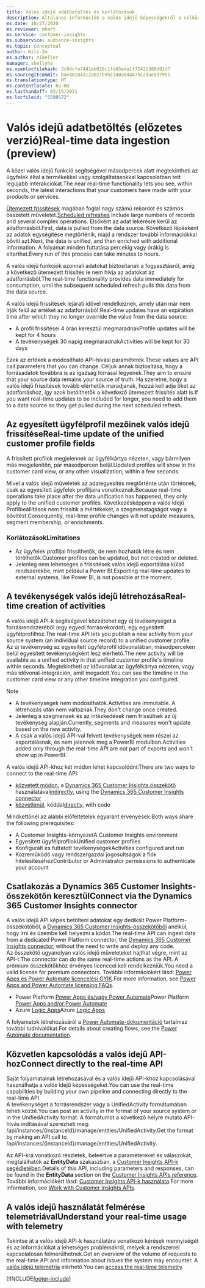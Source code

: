 ```yaml
---
title: Valós idejű adatbetöltés és korlátozások.
description: Általános információk a valós idejű képességekről a célközönséggel kapcsolatosan.
ms.date: 10/27/2020
ms.reviewer: mhart
ms.service: customer-insights
ms.subservice: audience-insights
ms.topic: conceptual
author: Nils-2m
ms.author: nikeller
manager: shellyha
ms.openlocfilehash: 3c84cfe7441eb026c1fd45eda1f72421388d01d7
ms.sourcegitcommit: bae40184312ab27b95c140a044875c2daea37951
ms.translationtype: HT
ms.contentlocale: hu-HU
ms.lasthandoff: 03/15/2021
ms.locfileid: "5598572"
---
```

# <a name="real-time-data-ingestion-preview"></a><span data-ttu-id="31fe5-103">Valós idejű adatbetöltés (előzetes verzió)</span><span class="sxs-lookup"><span data-stu-id="31fe5-103">Real-time data ingestion (preview)</span></span>

<span data-ttu-id="31fe5-104">A közel valós idejű funkció segítségével másodpercek alatt megtekintheti az ügyfelek által a termékekkel vagy szolgáltatásokkal kapcsolatban tett legújabb interakciókat.</span><span class="sxs-lookup"><span data-stu-id="31fe5-104">The near real-time functionality lets you see, within seconds, the latest interactions that your customers have made with your products or services.</span></span>

<span data-ttu-id="31fe5-105">[Ütemezett frissítések](system.md#schedule-tab) magában foglal nagy számú rekordot és számos összetett műveletet.</span><span class="sxs-lookup"><span data-stu-id="31fe5-105">[Scheduled refreshes](system.md#schedule-tab) include large numbers of records and several complex operations.</span></span> <span data-ttu-id="31fe5-106">Elsőként az adat lekérésre kerül az adatforrásból.</span><span class="sxs-lookup"><span data-stu-id="31fe5-106">First, data is pulled from the data source.</span></span> <span data-ttu-id="31fe5-107">Következő lépésként az adatok egységítése megtörténik, majd a rendszer további információkkal bővíti azt.</span><span class="sxs-lookup"><span data-stu-id="31fe5-107">Next, the data is unified, and then enriched with additional information.</span></span> <span data-ttu-id="31fe5-108">A folyamat minden futtatása percekig vagy órákig is eltarthat.</span><span class="sxs-lookup"><span data-stu-id="31fe5-108">Every run of this process can take minutes to hours.</span></span>

<span data-ttu-id="31fe5-109">A valós idejű funkciók azonnali adatokat biztosítanak a fogyasztásról, amíg a következő ütemezett frissítés le nem hívja az adatokat az adatforrásból.</span><span class="sxs-lookup"><span data-stu-id="31fe5-109">The real-time functionality provides data immediately for consumption, until the subsequent scheduled refresh pulls this data from the data source.</span></span>

<span data-ttu-id="31fe5-110">A valós idejű frissítések lejárati idővel rendelkeznek, amely után már nem írják felül az értéket az adatforrásból:</span><span class="sxs-lookup"><span data-stu-id="31fe5-110">Real-time updates have an expiration time after which they no longer override the value from the data source:</span></span>

- <span data-ttu-id="31fe5-111">A profil frissítései 4 órán keresztül megmaradnak</span><span class="sxs-lookup"><span data-stu-id="31fe5-111">Profile updates will be kept for 4 hours</span></span>
- <span data-ttu-id="31fe5-112">A tevékenységek 30 napig megmaradnak</span><span class="sxs-lookup"><span data-stu-id="31fe5-112">Activities will be kept for 30 days</span></span>

<span data-ttu-id="31fe5-113">Ezek az értékek a módosítható API-hívási paraméterek.</span><span class="sxs-lookup"><span data-stu-id="31fe5-113">These values are API call parameters that you can change.</span></span> <span data-ttu-id="31fe5-114">Céljuk annak biztosítása, hogy a forrásadatok továbbra is az igazság forrásai legyenek.</span><span class="sxs-lookup"><span data-stu-id="31fe5-114">They aim to ensure that your source data remains your source of truth.</span></span> <span data-ttu-id="31fe5-115">Ha szeretné, hogy a valós idejű frissítések tovább elérhetők maradjanak, hozzá kell adja őket az adatforráshoz, így azok betölthetők a következő ütemezett frissítés alatt is.</span><span class="sxs-lookup"><span data-stu-id="31fe5-115">If you want real-time updates to be included for longer, you need to add them to a data source so they get pulled during the next scheduled refresh.</span></span>

## <a name="real-time-update-of-the-unified-customer-profile-fields"></a><span data-ttu-id="31fe5-116">Az egyesített ügyfélprofil mezőinek valós idejű frissítése</span><span class="sxs-lookup"><span data-stu-id="31fe5-116">Real-time update of the unified customer profile fields</span></span>

<span data-ttu-id="31fe5-117">A frissített profilok megjelennek az ügyfélkártya nézeten, vagy bármilyen más megjelenítőn, pár másodpercen belül.</span><span class="sxs-lookup"><span data-stu-id="31fe5-117">Updated profiles will show in the customer card view, or any other visualization, within a few seconds.</span></span>

<span data-ttu-id="31fe5-118">Mivel a valós idejű műveletek az adategyesítés megtörténte után történnek, csak az egyesített ügyfelek profiljaira vonatkoznak.</span><span class="sxs-lookup"><span data-stu-id="31fe5-118">Because real-time operations take place after the data unification has happened, they only apply to the unified customer profiles.</span></span> <span data-ttu-id="31fe5-119">Következésképpen a valós idejű Profilbeállítások nem frissítik a mértékeket, a szegmenstagságot vagy a bővítést.</span><span class="sxs-lookup"><span data-stu-id="31fe5-119">Consequently, real-time profile changes will not update measures, segment membership, or enrichments.</span></span>

### <a name="limitations"></a><span data-ttu-id="31fe5-120">Korlátozások</span><span class="sxs-lookup"><span data-stu-id="31fe5-120">Limitations</span></span>

- <span data-ttu-id="31fe5-121">Az ügyfelek profiljai frissíthetők, de nem hozhatók létre és nem törölhetők.</span><span class="sxs-lookup"><span data-stu-id="31fe5-121">Customer profiles can be updated, but not created or deleted.</span></span>
- <span data-ttu-id="31fe5-122">Jelenleg nem lehetséges a frissítések valós idejű exportálása külső rendszerekbe, mint például a Power BI.</span><span class="sxs-lookup"><span data-stu-id="31fe5-122">Exporting real-time updates to external systems, like Power BI, is not possible at the moment.</span></span>

## <a name="real-time-creation-of-activities"></a><span data-ttu-id="31fe5-123">A tevékenységek valós idejű létrehozása</span><span class="sxs-lookup"><span data-stu-id="31fe5-123">Real-time creation of activities</span></span>

<span data-ttu-id="31fe5-124">A valós idejű API-k segítségével közzétehet egy új tevékenységet a forrásrendszeréből (egy egyedi forrásrekordot), egy egyesített ügyfélprofilhoz.</span><span class="sxs-lookup"><span data-stu-id="31fe5-124">The real-time API lets you publish a new activity from your source system (an individual source record) to a unified customer profile.</span></span> <span data-ttu-id="31fe5-125">Az új tevékenység az egyesített ügyfélprofil idővonalában, másodperceken belül egyesített tevékenységként lesz elérhető.</span><span class="sxs-lookup"><span data-stu-id="31fe5-125">The new activity will be available as a unified activity in that unified customer profile's timeline within seconds.</span></span> <span data-ttu-id="31fe5-126">Megtekintheti az idővonalat az ügyfélkártya nézeten, vagy más idővonal-integráción, amit megadott.</span><span class="sxs-lookup"><span data-stu-id="31fe5-126">You can see the timeline in the customer card view or any other timeline integration you configured.</span></span>

> [!NOTE]
>
> - <span data-ttu-id="31fe5-127">A tevékenységek nem módosíthatók.</span><span class="sxs-lookup"><span data-stu-id="31fe5-127">Activities are immutable.</span></span> <span data-ttu-id="31fe5-128">A létrehozás után nem változnak.</span><span class="sxs-lookup"><span data-stu-id="31fe5-128">They don't change once created.</span></span>
> - <span data-ttu-id="31fe5-129">Jelenleg a szegmensek és az intézkedések nem frissülnek az új tevékenység alapján.</span><span class="sxs-lookup"><span data-stu-id="31fe5-129">Currently, segments and measures won't update based on the new activity.</span></span>
> - <span data-ttu-id="31fe5-130">A csak a valós idejű API-val felvett tevékenységek nem részei az exportálásnak, és nem jelennek meg a PowerBI modulban.</span><span class="sxs-lookup"><span data-stu-id="31fe5-130">Activities added only through the real-time API are not part of exports and won't show up in PowerBI.</span></span>

<span data-ttu-id="31fe5-131">A valós idejű API-khoz két módon lehet kapcsolódni:</span><span class="sxs-lookup"><span data-stu-id="31fe5-131">There are two ways to connect to the real-time API:</span></span>

- <span data-ttu-id="31fe5-132">[közvetett módon](#connect-via-the-dynamics-365-customer-insights-connector), a [Dynamics 365 Customer Insights.összekötő](/connectors/customerinsights/) használatával</span><span class="sxs-lookup"><span data-stu-id="31fe5-132">[indirectly](#connect-via-the-dynamics-365-customer-insights-connector), using the [Dynamics 365 Customer Insights connector](/connectors/customerinsights/)</span></span>
- <span data-ttu-id="31fe5-133">[közvetlenül](#connect-directly-to-the-real-time-api), kóddal</span><span class="sxs-lookup"><span data-stu-id="31fe5-133">[directly](#connect-directly-to-the-real-time-api), with code</span></span>

<span data-ttu-id="31fe5-134">Mindkettőnél az alábbi előfeltételek egyaránt érvényesek:</span><span class="sxs-lookup"><span data-stu-id="31fe5-134">Both ways share the following prerequisites:</span></span>

- <span data-ttu-id="31fe5-135">A Customer Insights-környezet</span><span class="sxs-lookup"><span data-stu-id="31fe5-135">A Customer Insights environment</span></span>
- <span data-ttu-id="31fe5-136">Egyesített ügyfélprofilok</span><span class="sxs-lookup"><span data-stu-id="31fe5-136">Unified customer profiles</span></span>
- <span data-ttu-id="31fe5-137">Konfigurált és futtatott tevékenységek</span><span class="sxs-lookup"><span data-stu-id="31fe5-137">Activities configured and run</span></span>
- <span data-ttu-id="31fe5-138">Közreműködő vagy rendszergazdai jogosultságok a fiók hitelesítéséhez</span><span class="sxs-lookup"><span data-stu-id="31fe5-138">Contributor or Administrator permissions to authenticate your account</span></span>

## <a name="connect-via-the-dynamics-365-customer-insights-connector"></a><span data-ttu-id="31fe5-139">Csatlakozás a Dynamics 365 Customer Insights-összekötőn keresztül</span><span class="sxs-lookup"><span data-stu-id="31fe5-139">Connect via the Dynamics 365 Customer Insights connector</span></span>

<span data-ttu-id="31fe5-140">A valós idejű API képes betölteni adatokat egy dedikált Power Platform-összekötőből, a [Dynamics 365 Customer Insights-összekötőből](/connectors/customerinsights/) anélkül, hogy írni és üzembe kell helyezni a kódot.</span><span class="sxs-lookup"><span data-stu-id="31fe5-140">The real-time API can ingest data from a dedicated Power Platform connector, the [Dynamics 365 Customer Insights connector](/connectors/customerinsights/), without the need to write and deploy any code.</span></span>    
<span data-ttu-id="31fe5-141">Az összekötő ugyanolyan valós idejű műveleteket hajthat végre, mint az API-t.</span><span class="sxs-lookup"><span data-stu-id="31fe5-141">The connector can do the same real-time actions as the API.</span></span> <span data-ttu-id="31fe5-142">A prémium összekötőkhöz érvényes licenccel kell rendelkezniük.</span><span class="sxs-lookup"><span data-stu-id="31fe5-142">You need a valid license for premium connectors.</span></span> <span data-ttu-id="31fe5-143">További információkért lásd: [Power Apps és Power Automate licencelési GYIK](/power-platform/admin/powerapps-flow-licensing-faq).</span><span class="sxs-lookup"><span data-stu-id="31fe5-143">For more information, see [Power Apps and Power Automate licensing FAQs](/power-platform/admin/powerapps-flow-licensing-faq).</span></span>

- <span data-ttu-id="31fe5-144">Power Platform [Power Apps és/vagy Power Automate](/connectors/)</span><span class="sxs-lookup"><span data-stu-id="31fe5-144">Power Platform [Power Apps and/or Power Automate](/connectors/)</span></span>
- <span data-ttu-id="31fe5-145">Azure [Logic Apps](/azure/connectors/apis-list)</span><span class="sxs-lookup"><span data-stu-id="31fe5-145">Azure [Logic Apps](/azure/connectors/apis-list)</span></span>

<span data-ttu-id="31fe5-146">A folyamatok létrehozásáról a [Power Automate-dokumentáció](/power-automate/) tartalmaz további tudnivalókat.</span><span class="sxs-lookup"><span data-stu-id="31fe5-146">For details about creating flows, see the [Power Automate documentation](/power-automate/).</span></span>

## <a name="connect-directly-to-the-real-time-api"></a><span data-ttu-id="31fe5-147">Közvetlen kapcsolódás a valós idejű API-hoz</span><span class="sxs-lookup"><span data-stu-id="31fe5-147">Connect directly to the real-time API</span></span>

<span data-ttu-id="31fe5-148">Saját folyamatainak létrehozásával és a valós idejű API-khoz kapcsolásával használhatja a valós idejű képességeket.</span><span class="sxs-lookup"><span data-stu-id="31fe5-148">You can use the real-time capabilities by building your own pipeline and connecting directly to the real-time API.</span></span>    
<span data-ttu-id="31fe5-149">A tevékenységet a forrásrendszer vagy a UnifiedActivity formátumában teheti közzé.</span><span class="sxs-lookup"><span data-stu-id="31fe5-149">You can post an activity in the format of your source system or in the UnifiedActivity format.</span></span> <span data-ttu-id="31fe5-150">A formátumot a következő helyre mutató API-hívás indításával szerezheti meg: /api/instances/{instanceId}/manage/entities/UnifiedActivity.</span><span class="sxs-lookup"><span data-stu-id="31fe5-150">Get the format by making an API call to /api/instances/{instanceId}/manage/entities/UnifiedActivity.</span></span>

<span data-ttu-id="31fe5-151">Az API-kra vonatkozó részletek, beleértve a paramétereket és válaszokat, megtalálhatók az **EntityData** szakaszban, a [Customer Insights API-k segédletében](https://developer.ci.ai.dynamics.com/api-details#api=CustomerInsights).</span><span class="sxs-lookup"><span data-stu-id="31fe5-151">Details of this API, including parameters and responses, can be found in the **EntityData** section on the [Customer Insights APIs reference](https://developer.ci.ai.dynamics.com/api-details#api=CustomerInsights).</span></span> <span data-ttu-id="31fe5-152">További információkért lásd: [Customer Insights API-k használata](apis.md).</span><span class="sxs-lookup"><span data-stu-id="31fe5-152">For more information, see [Work with Customer Insights APIs](apis.md).</span></span>

## <a name="understand-your-real-time-usage-with-telemetry"></a><span data-ttu-id="31fe5-153">A valós idejű használatát felmérése telemetriával</span><span class="sxs-lookup"><span data-stu-id="31fe5-153">Understand your real-time usage with telemetry</span></span>

<span data-ttu-id="31fe5-154">Tekintse át a valós idejű API-k használatára vonatkozó kérések mennyiségét és az információkat a lehetséges problémákról, melyek a rendszerrel kapcsolatosan felmerülhetnek.</span><span class="sxs-lookup"><span data-stu-id="31fe5-154">Get an overview of the volume of requests to the real-time API and information about issues the system may encounter.</span></span> <span data-ttu-id="31fe5-155">A [valós idejű telemetria](system.md#api-usage-tab) elérhető.</span><span class="sxs-lookup"><span data-stu-id="31fe5-155">You can [access the real-time telemetry](system.md#api-usage-tab).</span></span> 


[!INCLUDE[footer-include](../includes/footer-banner.md)]